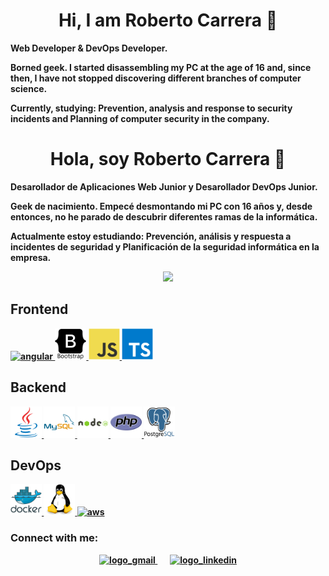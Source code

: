 <h1 align="center">Hi, I am Roberto Carrera 🙂 </h1>
<p><strong>Web Developer<strong> & <strong>DevOps Developer</strong>.</p>
<p>Borned <strong>geek</strong>. I started disassembling my PC at the age of 16 and, since then, I have not stopped discovering different branches of computer science.</p>
<p>Currently, studying: Prevention, analysis and response to security incidents and Planning of computer security in the company.</p>

<h1 align="center">Hola, soy Roberto Carrera 🙂</h1>
<p><strong>Desarollador de Aplicaciones Web Junior<strong> y <strong>Desarollador DevOps Junior</strong>.</p>
<p><strong>Geek</strong> de nacimiento. Empecé desmontando mi PC con 16 años y, desde entonces, no he parado de descubrir diferentes ramas de la informática. </p>
<p>Actualmente estoy estudiando: Prevención, análisis y respuesta a incidentes de seguridad y Planificación de la seguridad informática en la empresa.</p>
<p align="center">
  <a href="https://github.com/ryo-ma/github-profile-trophy">
    <img src="https://github-profile-trophy.vercel.app/?username=RobertoCarrera"/>
  </a>
</p>
<h2>Frontend</h2>
<p> 
  <a href="https://angular.io" target="_blank" rel="noreferrer"> 
    <img src="https://angular.io/assets/images/logos/angular/angular.svg" alt="angular" width="50" height="50"/> 
  </a> 
  <a href="https://getbootstrap.com" target="_blank" rel="noreferrer"> 
      <img src="https://raw.githubusercontent.com/devicons/devicon/master/icons/bootstrap/bootstrap-plain-wordmark.svg" alt="bootstrap" width="50" height="50"/> 
  </a> 
  <a href="https://developer.mozilla.org/en-US/docs/Web/JavaScript" target="_blank" rel="noreferrer"> 
      <img src="https://raw.githubusercontent.com/devicons/devicon/master/icons/javascript/javascript-original.svg" alt="javascript" width="50" height="50"/> 
  </a> 
  <a href="https://www.typescriptlang.org/" target="_blank" rel="noreferrer"> 
      <img src="https://raw.githubusercontent.com/devicons/devicon/master/icons/typescript/typescript-original.svg" alt="typescript" width="50" height="50"/> 
  </a> 
</p>
<h2>Backend</h2>
<p> 
  <a href="https://www.java.com" target="_blank" rel="noreferrer"> 
      <img src="https://raw.githubusercontent.com/devicons/devicon/master/icons/java/java-original.svg" alt="java" width="50" height="50"/> 
  </a> 
  <a href="https://www.mysql.com/" target="_blank" rel="noreferrer"> 
      <img src="https://raw.githubusercontent.com/devicons/devicon/master/icons/mysql/mysql-original-wordmark.svg" alt="mysql" width="50" height="50"/> 
  </a> 
  <a href="https://nodejs.org" target="_blank" rel="noreferrer"> 
      <img src="https://raw.githubusercontent.com/devicons/devicon/master/icons/nodejs/nodejs-original-wordmark.svg" alt="nodejs" width="50" height="50"/> 
  </a> 
  <a href="https://www.php.net" target="_blank" rel="noreferrer"> 
      <img src="https://raw.githubusercontent.com/devicons/devicon/master/icons/php/php-original.svg" alt="php" width="50" height="50"/> 
  </a> 
  <a href="https://www.postgresql.org" target="_blank" rel="noreferrer"> 
      <img src="https://raw.githubusercontent.com/devicons/devicon/master/icons/postgresql/postgresql-original-wordmark.svg" alt="postgresql" width="50" height="50"/> 
  </a> 
</p>
<h2>DevOps</h2>
<p> 
  <a href="https://www.docker.com/" target="_blank" rel="noreferrer"> 
      <img src="https://raw.githubusercontent.com/devicons/devicon/master/icons/docker/docker-original-wordmark.svg" alt="docker" width="50" height="50"/> 
  </a>
  <a href="https://www.linux.org/" target="_blank" rel="noreferrer"> 
      <img src="https://raw.githubusercontent.com/devicons/devicon/master/icons/linux/linux-original.svg" alt="linux" width="50" height="50"/> 
  </a> 
  <a href="https://aws.amazon.com/es/" target="_blank" rel="noreferrer"> 
      <img src="https://a0.awsstatic.com/libra-css/images/logos/aws_smile-header-desktop-en-white_59x35.png" alt="aws" width="59" height="35"/> 
  </a> 
</p>
<h3 align="left">Connect with me:</h3>
<p align="center">
  <a href="mailto:robertocarrera93@gmail.com">
    <img src="https://upload.wikimedia.org/wikipedia/commons/thumb/7/7e/Gmail_icon_%282020%29.svg/1280px-Gmail_icon_%282020%29.svg.png" alt="logo_gmail" width="50"/>
  </a>
  &nbsp;
  &nbsp;
  &nbsp;
  <a href="https://www.linkedin.com/in/roberto-carrera-santa-maria/">
    <img src="https://cdn-icons-png.flaticon.com/512/174/174857.png" alt="logo_linkedin" width="50"/>
  </a>
</p>
